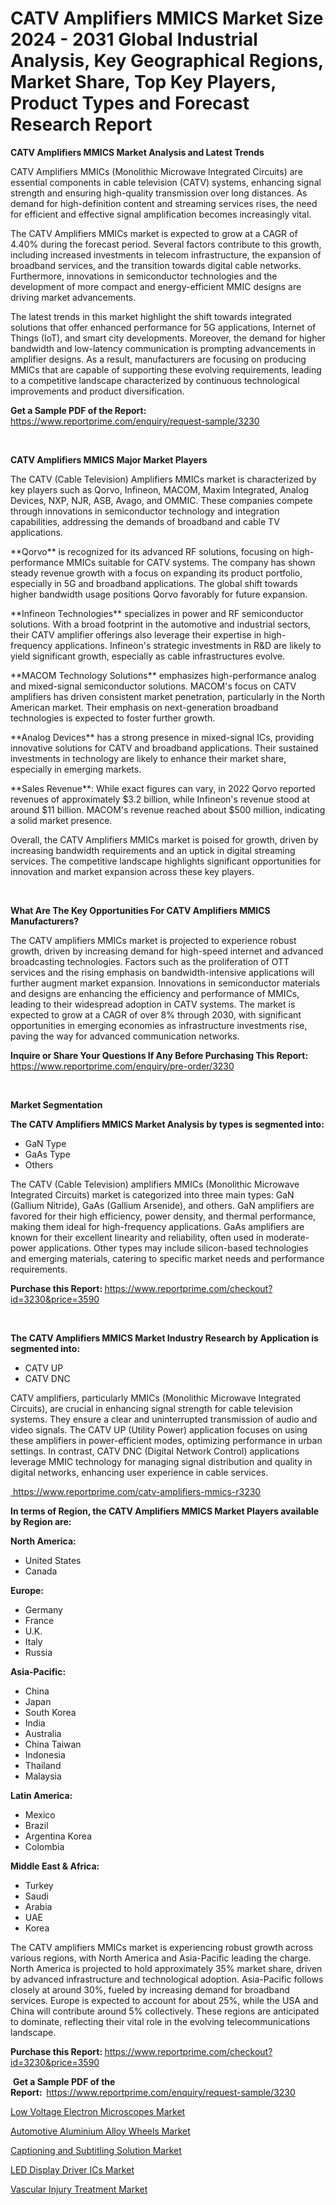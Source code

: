 <p><h1>CATV Amplifiers MMICS Market Size 2024 - 2031 Global Industrial Analysis, Key Geographical Regions, Market Share, Top Key Players, Product Types and Forecast Research Report</h1></p><p><strong>CATV Amplifiers MMICS Market Analysis and Latest Trends</strong></p>
<p><p>CATV Amplifiers MMICs (Monolithic Microwave Integrated Circuits) are essential components in cable television (CATV) systems, enhancing signal strength and ensuring high-quality transmission over long distances. As demand for high-definition content and streaming services rises, the need for efficient and effective signal amplification becomes increasingly vital. </p><p>The CATV Amplifiers MMICs market is expected to grow at a CAGR of 4.40% during the forecast period. Several factors contribute to this growth, including increased investments in telecom infrastructure, the expansion of broadband services, and the transition towards digital cable networks. Furthermore, innovations in semiconductor technologies and the development of more compact and energy-efficient MMIC designs are driving market advancements.</p><p>The latest trends in this market highlight the shift towards integrated solutions that offer enhanced performance for 5G applications, Internet of Things (IoT), and smart city developments. Moreover, the demand for higher bandwidth and low-latency communication is prompting advancements in amplifier designs. As a result, manufacturers are focusing on producing MMICs that are capable of supporting these evolving requirements, leading to a competitive landscape characterized by continuous technological improvements and product diversification.</p></p>
<p><strong>Get a Sample PDF of the Report:&nbsp;</strong> <a href="https://www.reportprime.com/enquiry/request-sample/3230">https://www.reportprime.com/enquiry/request-sample/3230</a></p>
<p>&nbsp;</p>
<p><strong>CATV Amplifiers MMICS Major Market Players</strong></p>
<p><p>The CATV (Cable Television) Amplifiers MMICs market is characterized by key players such as Qorvo, Infineon, MACOM, Maxim Integrated, Analog Devices, NXP, NJR, ASB, Avago, and OMMIC. These companies compete through innovations in semiconductor technology and integration capabilities, addressing the demands of broadband and cable TV applications.</p><p>**Qorvo** is recognized for its advanced RF solutions, focusing on high-performance MMICs suitable for CATV systems. The company has shown steady revenue growth with a focus on expanding its product portfolio, especially in 5G and broadband applications. The global shift towards higher bandwidth usage positions Qorvo favorably for future expansion.</p><p>**Infineon Technologies** specializes in power and RF semiconductor solutions. With a broad footprint in the automotive and industrial sectors, their CATV amplifier offerings also leverage their expertise in high-frequency applications. Infineon's strategic investments in R&D are likely to yield significant growth, especially as cable infrastructures evolve.</p><p>**MACOM Technology Solutions** emphasizes high-performance analog and mixed-signal semiconductor solutions. MACOM's focus on CATV amplifiers has driven consistent market penetration, particularly in the North American market. Their emphasis on next-generation broadband technologies is expected to foster further growth.</p><p>**Analog Devices** has a strong presence in mixed-signal ICs, providing innovative solutions for CATV and broadband applications. Their sustained investments in technology are likely to enhance their market share, especially in emerging markets.</p><p>**Sales Revenue**: While exact figures can vary, in 2022 Qorvo reported revenues of approximately $3.2 billion, while Infineon's revenue stood at around $11 billion. MACOM's revenue reached about $500 million, indicating a solid market presence.</p><p>Overall, the CATV Amplifiers MMICs market is poised for growth, driven by increasing bandwidth requirements and an uptick in digital streaming services. The competitive landscape highlights significant opportunities for innovation and market expansion across these key players.</p></p>
<p>&nbsp;</p>
<p><strong>What Are The Key Opportunities For CATV Amplifiers MMICS Manufacturers?</strong></p>
<p><p>The CATV amplifiers MMICs market is projected to experience robust growth, driven by increasing demand for high-speed internet and advanced broadcasting technologies. Factors such as the proliferation of OTT services and the rising emphasis on bandwidth-intensive applications will further augment market expansion. Innovations in semiconductor materials and designs are enhancing the efficiency and performance of MMICs, leading to their widespread adoption in CATV systems. The market is expected to grow at a CAGR of over 8% through 2030, with significant opportunities in emerging economies as infrastructure investments rise, paving the way for advanced communication networks.</p></p>
<p><strong>Inquire or Share Your Questions If Any Before Purchasing This Report:</strong> <a href="https://www.reportprime.com/enquiry/pre-order/3230">https://www.reportprime.com/enquiry/pre-order/3230</a></p>
<p>&nbsp;</p>
<p><strong>Market Segmentation</strong></p>
<p><strong>The CATV Amplifiers MMICS Market Analysis by types is segmented into:</strong></p>
<p><ul><li>GaN Type</li><li>GaAs Type</li><li>Others</li></ul></p>
<p><p>The CATV (Cable Television) amplifiers MMICs (Monolithic Microwave Integrated Circuits) market is categorized into three main types: GaN (Gallium Nitride), GaAs (Gallium Arsenide), and others. GaN amplifiers are favored for their high efficiency, power density, and thermal performance, making them ideal for high-frequency applications. GaAs amplifiers are known for their excellent linearity and reliability, often used in moderate-power applications. Other types may include silicon-based technologies and emerging materials, catering to specific market needs and performance requirements.</p></p>
<p><strong>Purchase this Report:&nbsp;</strong><a href="https://www.reportprime.com/checkout?id=3230&price=3590">https://www.reportprime.com/checkout?id=3230&price=3590</a></p>
<p>&nbsp;</p>
<p><strong>The CATV Amplifiers MMICS Market Industry Research by Application is segmented into:</strong></p>
<p><ul><li>CATV UP</li><li>CATV DNC</li></ul></p>
<p><p>CATV amplifiers, particularly MMICs (Monolithic Microwave Integrated Circuits), are crucial in enhancing signal strength for cable television systems. They ensure a clear and uninterrupted transmission of audio and video signals. The CATV UP (Utility Power) application focuses on using these amplifiers in power-efficient modes, optimizing performance in urban settings. In contrast, CATV DNC (Digital Network Control) applications leverage MMIC technology for managing signal distribution and quality in digital networks, enhancing user experience in cable services.</p></p>
<p><a href="https://www.reportprime.com/catv-amplifiers-mmics-r3230">&nbsp;https://www.reportprime.com/catv-amplifiers-mmics-r3230</a></p>
<p><strong>In terms of Region, the CATV Amplifiers MMICS Market Players available by Region are:</strong></p>
<p>
    <p> <strong> North America: </strong>
        <ul>
            <li>United States</li>
            <li>Canada</li>
        </ul>
        </p> 
    <p> <strong> Europe: </strong>
        <ul>
            <li>Germany</li>
            <li>France</li>
            <li>U.K.</li>
            <li>Italy</li>
            <li>Russia</li>
        </ul>
        </p> 
    <p> <strong> Asia-Pacific: </strong>
        <ul>
            <li>China</li>
            <li>Japan</li>
            <li>South Korea</li>
            <li>India</li>
            <li>Australia</li>
            <li>China Taiwan</li>
            <li>Indonesia</li>
            <li>Thailand</li>
            <li>Malaysia</li>
        </ul>
        </p> 
    <p> <strong> Latin America: </strong>
        <ul>
            <li>Mexico</li>
            <li>Brazil</li>
            <li>Argentina Korea</li>
            <li>Colombia</li>
        </ul>
        </p> 
    <p> <strong> Middle East & Africa: </strong>
        <ul>
            <li>Turkey</li>
            <li>Saudi</li>
            <li>Arabia</li>
            <li>UAE</li>
            <li>Korea</li>
        </ul>
    </p>
    </p>
<p><p>The CATV amplifiers MMICs market is experiencing robust growth across various regions, with North America and Asia-Pacific leading the charge. North America is projected to hold approximately 35% market share, driven by advanced infrastructure and technological adoption. Asia-Pacific follows closely at around 30%, fueled by increasing demand for broadband services. Europe is expected to account for about 25%, while the USA and China will contribute around 5% collectively. These regions are anticipated to dominate, reflecting their vital role in the evolving telecommunications landscape.</p></p>
<p><strong>Purchase this Report: </strong><a href="https://www.reportprime.com/checkout?id=3230&price=3590">https://www.reportprime.com/checkout?id=3230&price=3590</a></p>
<p>&nbsp;<strong>Get a Sample PDF of the Report:&nbsp;&nbsp;</strong><a href="https://www.reportprime.com/enquiry/request-sample/3230">https://www.reportprime.com/enquiry/request-sample/3230</a></p>
<p><strong></strong></p>
<p><p><a href="https://github.com/BretDuke76/Market-Research-Report-List-1/blob/main/low-voltage-electron-microscopes-market.md">Low Voltage Electron Microscopes Market</a></p><p><a href="https://issuu.com/reportprime-2/docs/automotive-aluminium-alloy-wheels-m_4aaeaf02357607">Automotive Aluminium Alloy Wheels Market</a></p><p><a href="https://issuu.com/reportprime-2/docs/captioning-and-subtitling-solution-_6caa03266676c1">Captioning and Subtitling Solution Market</a></p><p><a href="https://github.com/JubayerMia832/Market-Research-Report-List-1/blob/main/led-display-driver-ics-market.md">LED Display Driver ICs Market</a></p><p><a href="https://www.linkedin.com/pulse/booming-vascular-injury-treatment-market-sector-analysis-i73ee?trackingId=50H4kpq1SS6WRfz0rNQ8FA%3D%3D">Vascular Injury Treatment Market</a></p></p>